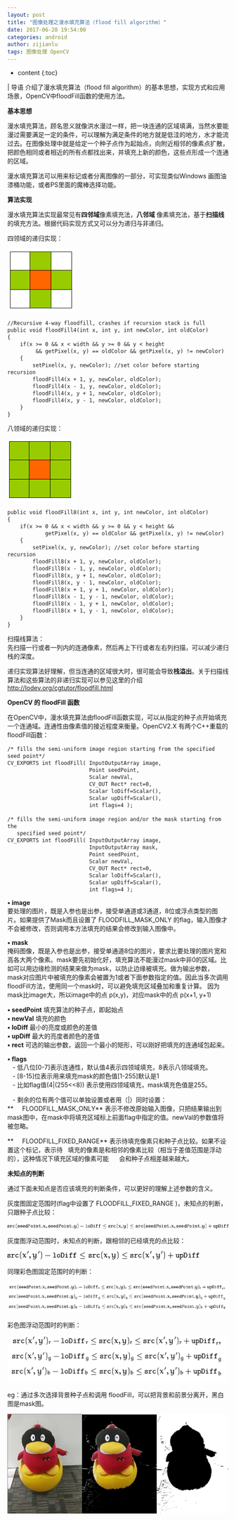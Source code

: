 ```yaml
---
layout: post
title: "图像处理之漫水填充算法（flood fill algorithm）"
date: 2017-06-28 19:54:00
categories: android
author: zijianlu
tags: 图像处理 OpenCV
---
```


* content
{:toc}

| 导语 介绍了漫水填充算法（flood fill algorithm）的基本思想，实现方式和应用场景，OpenCV中floodFill函数的使用方法。

**基本思想**

漫水填充算法，顾名思义就像洪水漫过一样，把一块连通的区域填满，当然水要能漫过需要满足一定的条件，可以理解为满足条件的地方就是低洼的地方，水才能流过去。在图像处理中就是给定一个种子点作为起始点，向附近相邻的像素点扩散，把颜色相同或者相近的所有点都找出来，并填充上新的颜色，这些点形成一个连通的区域。
<!--more-->
漫水填充算法可以用来标记或者分离图像的一部分，可实现类似Windows 画图油漆桶功能，或者PS里面的魔棒选择功能。

  
**算法实现**

漫水填充算法实现最常见有**四邻域**像素填充法，**八邻域** 像素填充法，基于**扫描线**的填充方法。根据代码实现方式又可以分为递归与非递归。

四领域的递归实现：

![](/image/tu_xiang_chu_li_zhi_man_shui_tian_chong_suan_fa_flood_fill_algorithm_/19e57951b16dca65d793d56826756d589dc3579954237e1f65f63bdee36d0ec6)

    
    
    //Recursive 4-way floodfill, crashes if recursion stack is full
    public void floodFill4(int x, int y, int newColor, int oldColor)  
    {  
        if(x >= 0 && x < width && y >= 0 && y < height   
             && getPixel(x, y) == oldColor && getPixel(x, y) != newColor)   
        {   
            setPixel(x, y, newColor); //set color before starting recursion  
            floodFill4(x + 1, y, newColor, oldColor);  
            floodFill4(x - 1, y, newColor, oldColor);  
            floodFill4(x, y + 1, newColor, oldColor);  
            floodFill4(x, y - 1, newColor, oldColor);  
        }     
    }
    

  
八领域的递归实现：

![](/image/tu_xiang_chu_li_zhi_man_shui_tian_chong_suan_fa_flood_fill_algorithm_/3be24eb4141d9913934796bc058becdcbfc08b12777c4b0f7a2d55b4ad96636c)

    
    
    public void floodFill8(int x, int y, int newColor, int oldColor)  
    {  
        if(x >= 0 && x < width && y >= 0 && y < height &&   
                getPixel(x, y) == oldColor && getPixel(x, y) != newColor)   
        {   
            setPixel(x, y, newColor); //set color before starting recursion  
            floodFill8(x + 1, y, newColor, oldColor);  
            floodFill8(x - 1, y, newColor, oldColor);  
            floodFill8(x, y + 1, newColor, oldColor);  
            floodFill8(x, y - 1, newColor, oldColor);  
            floodFill8(x + 1, y + 1, newColor, oldColor);  
            floodFill8(x - 1, y - 1, newColor, oldColor);  
            floodFill8(x - 1, y + 1, newColor, oldColor);  
            floodFill8(x + 1, y - 1, newColor, oldColor);  
        }     
    } 
    

  
扫描线算法：  
先扫描一行或者一列内的连通像素，然后再上下行或者左右列扫描，可以减少递归栈的深度。

递归实现算法好理解，但当连通的区域很大时，很可能会导致**栈溢出**。关于扫描线算法和这些算法的非递归实现可以参见这里的介绍
<http://lodev.org/cgtutor/floodfill.html>

  
**OpenCV 的 floodFill 函数**

在OpenCV中，漫水填充算法由floodFill函数实现，可以从指定的种子点开始填充一个连通域。连通性由像素值的接近程度来衡量。OpenCV2.X
有两个C++重载的floodFill函数：

    
    
    /* fills the semi-uniform image region starting from the specified seed point*/
    CV_EXPORTS int floodFill( InputOutputArray image,
                              Point seedPoint, 
                              Scalar newVal, 
                              CV_OUT Rect* rect=0,
                              Scalar loDiff=Scalar(), 
                              Scalar upDiff=Scalar(),
                              int flags=4 );
    
    /* fills the semi-uniform image region and/or the mask starting from the
       specified seed point*/
    CV_EXPORTS int floodFill( InputOutputArray image,
                              InputOutputArray mask,
                              Point seedPoint, 
                              Scalar newVal, 
                              CV_OUT Rect* rect=0,
                              Scalar loDiff=Scalar(), 
                              Scalar upDiff=Scalar(),
                              int flags=4 );
    

**• image**  
要处理的图片，既是入参也是出参，接受单通道或3通道，8位或浮点类型的图片。如果提供了Mask而且设置了 FLOODFILL_MASK_ONLY
的flag，输入图像才不会被修改，否则调用本方法填充的结果会修改到输入图像中。

**• mask**  
掩码图像，既是入参也是出参，接受单通道8位的图片，要求比要处理的图片宽和高各大两个像素。mask要先初始化好，填充算法不能漫过mask中非0的区域。比如可以用边缘检测的结果来做为mask，以防止边缘被填充。做为输出参数，mask对应图片中被填充的像素会被置为1或者下面参数指定的值。因此当多次调用floodFill方法，使用同一个mask时，可以避免填充区域叠加和重复计算。
因为 mask比image大，所以image中的点 p(x,y)，对应mask中的点 p(x+1, y+1)

**• seedPoint** 填充算法的种子点，即起始点  
**• newVal** 填充的颜色  
**• loDiff** 最小的亮度或颜色的差值  
**• upDiff** 最大的亮度者颜色的差值  
**• rect** 可选的输出参数，返回一个最小的矩形，可以刚好把填充的连通域包起来。

**• flags**  
   - 低八位[0-7]表示连通性，默认值4表示四领域填充，8表示八领域填充。  
   - [8-15]位表示用来填充mask的颜色值[1-255]默认是1  
   - 比如flag值(4|(255<<8)) 表示使用四领域填充，mask填充色值是255。  
  
   - 剩余的位有两个值可以单独设置或者用（|）同时设置：  
**     FLOODFILL_MASK_ONLY** 表示不修改原始输入图像，只把结果输出到mask图中，在mask中将填充区域标上前面flag中指定的值。newVal的参数值将被忽略。

**     FLOODFILL_FIXED_RANGE** 表示待填充像素只和种子点比较。如果不设置这个标记，表示待   填充的像素是和相邻的像素比较（相当于差值范围是浮动的），这种情况下填充区域的像素可能      会和种子点相差越来越大。

**未知点的判断**

通过下面未知点是否应该填充的判断条件，可以更好的理解上述参数的含义。

灰度图固定范围时(flag中设置了 FLOODFILL_FIXED_RANGE )，未知点的判断，只跟种子点比较：

![](/image/tu_xiang_chu_li_zhi_man_shui_tian_chong_suan_fa_flood_fill_algorithm_/babf45ce1bc8424f7a043f44ed54e7fbdf2b389b7e78fd2ff7b23eb25dbff868)

灰度图浮动范围时，未知点的判断，跟相邻的已经填充的点比较：

![](/image/tu_xiang_chu_li_zhi_man_shui_tian_chong_suan_fa_flood_fill_algorithm_/e1cc1d9ae1c70014ab18ae4b3db75edbf916ce0d00a5f83329205e449f3b43c0)

同理彩色图固定范围时的判断：

![](/image/tu_xiang_chu_li_zhi_man_shui_tian_chong_suan_fa_flood_fill_algorithm_/afc40f5999c9d1552ad3f245825b20bcff20fa8ecf4755115c31bd42142a5714)

彩色图浮动范围时的判断：

![](/image/tu_xiang_chu_li_zhi_man_shui_tian_chong_suan_fa_flood_fill_algorithm_/947a8e774729353301d72bb678a96992af95d8113e544a7c67e449784a6adc4c)

eg：通过多次选择背景种子点和调用 floodFill，可以把背景和前景分离开，黑白图是mask图。

![](/image/tu_xiang_chu_li_zhi_man_shui_tian_chong_suan_fa_flood_fill_algorithm_/1967569a1fd069345e86869115f835ef2cf687bb94ea87d81d9b818e3cc1a8a9)

